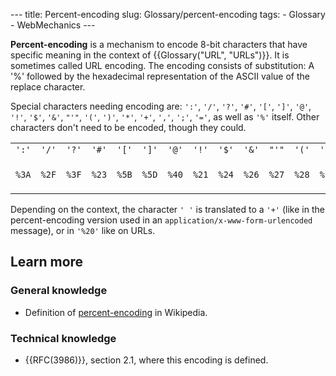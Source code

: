 --- title: Percent-encoding slug: Glossary/percent-encoding tags: - Glossary - WebMechanics ---

**Percent-encoding** is a mechanism to encode 8-bit characters that have specific meaning in the context of {{Glossary("URL", "URLs")}}. It is sometimes called URL encoding. The encoding consists of substitution: A '%' followed by the hexadecimal representation of the ASCII value of the replace character.

Special characters needing encoding are: `':'`, `'/'`, `'?'`, `'#'`, `'['`, `']'`, `'@'`, `'!'`, `'$'`, `'&'`, `"'"`, `'('`, `')'`, `'*'`, `'+'`, `','`, `';'`, `'='`, as well as `'%'` itself. Other characters don't need to be encoded, though they could.

<table><tbody><tr class="odd"><td><code>':'</code></td><td><code>'/'</code></td><td><code>'?'</code></td><td><code>'#'</code></td><td><code>'['</code></td><td><code>']'</code></td><td><code>'@'</code></td><td><code>'!'</code></td><td><code>'$'</code></td><td><code>'&amp;'</code></td><td><code>"'"</code></td><td><code>'('</code></td><td><code>')'</code></td><td><code>'*'</code></td><td><code>'+'</code></td><td><code>','</code></td><td><code>';'</code></td><td><code>'='</code></td><td><code>'%'</code></td><td><code>' '</code></td></tr><tr class="even"><td><code>%3A</code></td><td><code>%2F</code></td><td><code>%3F</code></td><td><code>%23</code></td><td><code>%5B</code></td><td><code>%5D</code></td><td><code>%40</code></td><td><code>%21</code></td><td><code>%24</code></td><td><code>%26</code></td><td><code>%27</code></td><td><code>%28</code></td><td><code>%29</code></td><td><code>%2A</code></td><td><code>%2B</code></td><td><code>%2C</code></td><td><code>%3B</code></td><td><code>%3D</code></td><td><code>%25</code></td><td><code>%20</code> or <code>+</code></td></tr></tbody></table>

Depending on the context, the character `' '` is translated to a `'+'` (like in the percent-encoding version used in an `application/x-www-form-urlencoded` message), or in `'%20'` like on URLs.

## Learn more

### General knowledge

- Definition of [percent-encoding](https://en.wikipedia.org/wiki/Percent-encoding) in Wikipedia.

### Technical knowledge

- {{RFC(3986)}}, section 2.1, where this encoding is defined.
